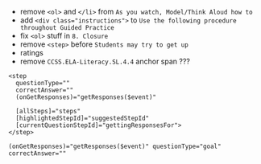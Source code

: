 - remove `<ol>` and `</li>` from `As you watch, Model/Think Aloud how to`
- add `<div class="instructions">` to `Use the following procedure throughout Guided Practice`
- fix `<ol>` stuff in `8. Closure`
- remove `<step>` before `Students may try to get up`
- ratings
- remove `CCSS.ELA-Literacy.SL.4.4` anchor span  ???

```angular2html
<step
  questionType=""
  correctAnswer=""
  (onGetResponses)="getResponses($event)"
  
  [allSteps]="steps"
  [highlightedStepId]="suggestedStepId"
  [currentQuestionStepId]="gettingResponsesFor">
</step>
```

```
(onGetResponses)="getResponses($event)" questionType="goal" correctAnswer="" 
```
